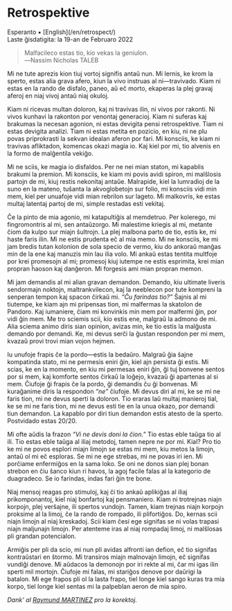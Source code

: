 Retrospektive
=============

<div class="center">Esperanto ▪ [English](/en/retrospect/)</div>
<div class="center">Laste ĝisdatigita: la 19-an de Februaro 2022</div>

>Malfacileco estas tio, kio vekas la geniulon.<br>
>―Nassim Nicholas TALEB

Mi ne tute aprezis kion tiuj vortoj signifis antaŭ nun. Mi lernis, ke krom la sperto, estas
alia grava afero, kiun la vivo instruas al ni—travivado. Kiam ni estas en la rando de disfalo,
paneo, aŭ eĉ morto, ekaperas la plej gravaj aferoj en niaj vivoj antaŭ niaj okuloj.

Kiam ni ricevas multan doloron, kaj ni travivas ilin, ni vivos por rakonti. Ni vivos kunhavi la
rakonton por venontaj generacioj. Kiam ni suferas kaj brakumas la necesan agonion, ni estas devigita
pensi retrospektive. Tiam ni estas devigita analizi. Tiam ni estas metita en pozicio, en kiu, ni ne
plu povas priprokrasti la sekvan idealan aferon por fari. Mi konsciis, ke kiam ni travivas
afliktadon, komencas okazi magia io. Kaj kiel por mi, tio alvenis en la formo de malĝentila vekiĝo.

Mi ne sciis, ke magia io disfaldos. Per ne nei mian staton, mi kapablis brakumi la premion. Mi
konsciis, ke kiam mi povis avidi spiron, mi malŝlosis partojn de mi, kiuj restis nekonitaj antaŭe.
Malrapide, kiel la lumradioj de la suno en la mateno, tuŝanta la akvoglobetojn sur folio, mi konsciis
vidi min mem, kiel per unuafoje vidi mian rebrilon sur lageto. Mi malkovris, ke estas multaj
latentaj partoj de mi, simple restadas esti vekitaj.

Ĉe la pinto de mia agonio, mi katapultiĝis al memdetruo. Per kolerego, mi fingromontris al mi, sen
antaŭzorgo. Mi malestime kriegis al mi, metante ĉiom da kulpo sur miajn ŝultrojn. La plej malbona
parto de tio, estis ke, mi haste faris ilin. Mi ne estis prudenta eĉ al mia memo. Mi ne konsciis, ke
mi jam bredis tutan kolonion de sola specio de vermo, kiu do ankoraŭ manĝas min de la ene kaj
manuzis min lau ilia volo. Mi ankaŭ estas tentita multfoje por krei promesojn al mi; promesoj kiuj
iutempe ne estis esprimita, krei mian propran ĥaoson kaj danĝeron. Mi forgesis ami mian propran
memon.

Mi jam demandis al mi alian gravan demandon. Demando, kiu ultimate liveris sendormajn noktojn,
maltrankvilecon, kaj la neeblecon por tute kompreni la senperan tempon kaj spacon ĉirkaŭ mi. _“Ĉu
farindas tio?”_ Ŝajnis al mi tiutempe, ke kiam ajn mi pripensas tion, mi malfermas la skatolon de
Pandoro. Kaj iumaniere, ĉiam mi konvinkis min mem por malfermi ĝin, por vidi ĝin mem. Me tro sciemis
scii, kio estis ene, malgraŭ la admono de mi. Alia sciema animo diris sian opinion, avizas min, ke
tio estis la malĝusta demando por demandi. Ke, mi devus serĉi la ĝustan respondon per mi mem, kvazaŭ
provi trovi mian vojon hejmen.

Iu unufoje frapis ĉe la pordo—estis la bedaŭro. Malgraŭ ĝia ŝajne kompatinda stato, mi ne permesis
eniri ĝin, kiel ajn persista ĝi estis. Mi scias, ke en la momento, en kiu mi permesas eniri ĝin, ĝi
tuj bonvene sentos por si mem, kaj komforte sentos ĉirkaŭ la loĝejo, kvazaŭ ĝi apartenas al si mem.
Ĉiufoje ĝi frapis ĉe la pordo, ĝi demandis ĉu ĝi bonvenas. Mi kuraĝanime diris la respondon _“ne”_
ĉiufoje. Mi devus diri al mi, ke se mi ne faris tion, mi ne devus sperti la doloron. Tio eraras laŭ
multaj manieroj tial, ke se mi ne faris tion, mi ne devus esti tie en la unua okazo, por demandi
tiun demandon. La kapablo por diri tiun demandon estis atesto de la sperto. Postvidado estas 20/20.

Mi ofte aŭdis la frazon _“Vi ne devis doni la ĉion.”_ Tio estas eble taŭga tio al ili. Tio estas
eble taŭga al iliaj metodoj, tamen nepre ne por mi. Kial? Pro tio ke mi ne povos esplori miajn
limojn se estas mi mem, kiu metos la limojn, antaŭ ol mi eĉ esploras. Se mi ne ege strebas, mi ne
povas iri ien. Mi porĉiame enfermiĝos en la sama loko. Se oni ne donos sian plej bonan strebon en
ĉiu ŝanco kiun ri havos, la agoj facile falas al la kategorio de duagradeco. Se io farindas, indas
fari ĝin tre bone.

Niaj mensoj reagas pro stimuloj, kaj ĉi tio ankaŭ aplikiĝas al iliaj prikomponantoj, kiel niaj
bonfartoj kaj pensmaniero. Kiam ni trotrejnas niajn korpojn, plej verŝajne, ili spertos vundojn.
Tamen, kiam trejnas niajn korpojn proksime al la limoj, ĉe la rando de rompado, ili plifortiĝos.
Do, kernas scii niajn limojn al niaj kreskadoj. Scii kiam ĉesi ege signifas se ni volas trapasi
niajn maljunajn limojn. Per atenteme iras al niaj rompadaj limoj, ni malŝlosas pli grandan
potencialon.

Armiĝis per pli da scio, mi nun pli avidas alfronti ian defion, eĉ tio signifas kontraŭstari en
ŝtormo. Mi transiros miajn malnovajn limojn, eĉ signifas vundiĝi denove. Mi aŭdacos la demonojn por
iri rekte al mi, ĉar mi igas ilin sperti mil mortojn. Ĉiufoje mi falas, mi stariĝos denove por
daŭrigi la batalon. Mi ege frapos pli ol la lasta frapo, tiel longe kiel sango kuras tra mia korpo,
tiel longe kiel sentas mi la palpeblan aeron de mia spiro.

_Dank’ al [Raymund MARTINEZ](https://zhaqenl.github.io) pro la korektoj._
